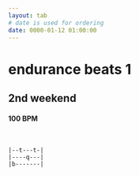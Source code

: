 ```yaml
---
layout: tab
# date is used for ordering
date: 0000-01-12 01:00:00
---
```


# endurance beats 1
## 2nd weekend

#### 100 BPM

<br/>

```
|--t---t-|
|----q---|
|b-------|
```
